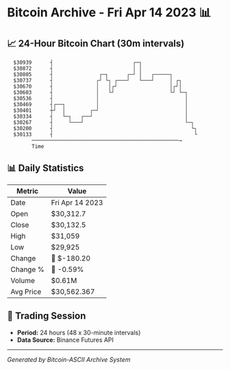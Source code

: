 # Bitcoin Archive - Fri Apr 14 2023 📊

## 📈 24-Hour Bitcoin Chart (30m intervals)

```
  $30939      ┤                          ┌─┐                   
  $30872      ┤                          │ │                   
  $30805      ┤               ┌─┐      ┌─┘ │   ┌─────┐         
  $30737      ┤              ┌┘ └┐ ┌───┘   └───┘     │ ┌┐      
  $30670      ┤              │   │┌┘                 │┌┘│      
  $30603      ┤              │   └┘                  └┘ └─┐    
  $30536      ┤              │                            │    
  $30469      ┤┌──┐          │                            │    
  $30401      ┼┘  │        ┌─┘                            │    
  $30334      ┤   └─┐   ┌──┘                              │    
  $30267      ┤     └───┘                                 └─┐  
  $30200      ┤                                             └┐ 
  $30133      ┤                                              └ 
        ────────────────────────────────────────────────→
        Time
```

## 📊 Daily Statistics

| Metric | Value |
|--------|-------|
| Date | Fri Apr 14 2023 |
| Open | $30,312.7 |
| Close | $30,132.5 |
| High | $31,059 |
| Low | $29,925 |
| Change | 🔴 $-180.20 |
| Change % | 🔴 -0.59% |
| Volume | $0.61M |
| Avg Price | $30,562.367 |

## 📅 Trading Session

- **Period:** 24 hours (48 x 30-minute intervals)
- **Data Source:** Binance Futures API

---
*Generated by Bitcoin-ASCII Archive System*
